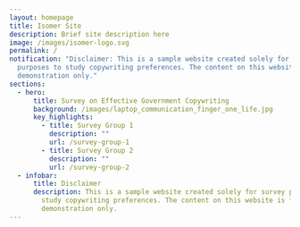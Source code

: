 ```yaml
---
layout: homepage
title: Isomer Site
description: Brief site description here
image: /images/isomer-logo.svg
permalink: /
notification: "Disclaimer: This is a sample website created solely for survey
  purposes to study copywriting preferences. The content on this website is for
  demonstration only."
sections:
  - hero:
      title: Survey on Effective Government Copywriting
      background: /images/laptop_communication_finger_one_life.jpg
      key_highlights:
        - title: Survey Group 1
          description: ""
          url: /survey-group-1
        - title: Survey Group 2
          description: ""
          url: /survey-group-2
  - infobar:
      title: Disclaimer
      description: This is a sample website created solely for survey purposes to
        study copywriting preferences. The content on this website is for
        demonstration only.
---
```

